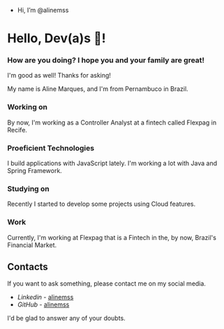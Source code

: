 - Hi, I’m @alinemss

<!---
  Aline is a curious person. She loves new challenges and give all of her in what pique her interest. By now she is in the Controller, 
  Financial and Data Analysis sector, but she is looking for develop her skills on Software Development field. Her love has been growing up by every step.
--->


# Hello, Dev(a)s 👋!

### How are you doing? I hope you and your family are great!

I'm good as well! Thanks for asking!

My name is Aline Marques, and I'm from Pernambuco in Brazil.

### Working on

By now, I'm working as a Controller Analyst at a fintech called Flexpag in Recife.

### Proeficient Technologies

I build applications with JavaScript lately. I'm working a lot with Java and Spring Framework. 

### Studying on

Recently I started to develop some projects using Cloud features.

### Work

Currently, I'm working at Flexpag that is a Fintech in the, by now, Brazil's Financial Market.

## Contacts

If you want to ask something, please contact me on my social media.

* *Linkedin* -  [alinemss](https://www.linkedin.com/in/alinemss)
* *GitHub* - [alinemss](https://github.com/alinemss)

I'd be glad to answer any of your doubts.



<!--
*alinemss/alinemss* is a ✨ special ✨ repository because its `README.md` (this file) appears on your GitHub profile.
